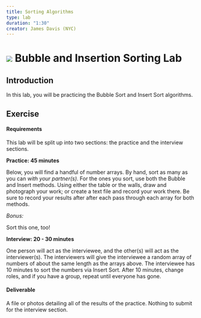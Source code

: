 ```yaml
---
title: Sorting Algorithms
type: lab
duration: "1:30"
creator: James Davis (NYC)
---
```


# ![](https://ga-dash.s3.amazonaws.com/production/assets/logo-9f88ae6c9c3871690e33280fcf557f33.png) Bubble and Insertion Sorting Lab

## Introduction


In this lab, you will be practicing the Bubble Sort and Insert Sort algorithms.

## Exercise

#### Requirements

This lab will be split up into two sections: the practice and the interview sections.

**Practice: 45 minutes**

Below, you will find a handful of number arrays. By hand, sort as many as you can *with your partner(s)*. For the ones you sort, use both the Bubble and Insert methods. Using either the table or the walls, draw and photograph your work; or create a text file and record your work there. Be sure to record your results after after each pass through each array for both methods.






*Bonus:*

Sort this one, too!


**Interview: 20 - 30 minutes**

One person will act as the interviewee, and the other(s) will act as the interviewer(s). The interviewers will give the interviewee a random array of numbers of about the same length as the arrays above. The interviewee has 10 minutes to sort the numbers via Insert Sort. After 10 minutes, change roles, and if you have a group, repeat until everyone has gone.

#### Deliverable

A file or photos detailing all of the results of the practice. Nothing to submit for the interview section.
